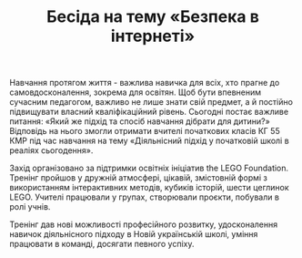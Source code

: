 ﻿---
title: Бесіда на тему «Безпека в інтернеті»
---

Навчання протягом життя - важлива навичка для всіх, хто прагне до самовдосконалення, зокрема для освітян. Щоб бути впевненим сучасним педагогом, важливо не лише знати свій предмет, а й постійно підвищувати власний кваліфікаційний рівень. Сьогодні постає важливе питання: «Який же підхід та спосіб навчання дібрати для дитини?» Відповідь на нього змогли отримати вчителі початкових класів КГ 55 КМР під час навчання на тему «Діяльнісний підхід у початковій школі в реаліях сьогодення».

Захід організовано за підтримки освітніх ініціатив the LEGO Foundation. Тренінг пройшов у дружній атмосфері, цікавій, змістовній формі з використанням інтерактивних методів, кубиків історій, шести цеглинок LEGO. Учителі працювали у групах, створювали проєкти, побували в ролі учнів.

Тренінг дав нові можливості професійного розвитку, удосконалення навичок діяльнісного підходу в Новій українській школі, уміння працювати в команді, досягати певного успіху.

<slideshow />
